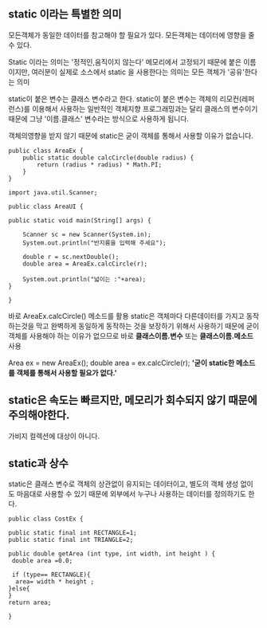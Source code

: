 ## **static 이라는 특별한 의미**

모든객체가 동일한 데이터를 참고해야 할 필요가 있다.
모든객체는 데이터에 영향을 줄 수 있다.

Static 이라는 의미는 '정적인,움직이지 않는다'
메모리에서 고정되기 때문에 붙은 이름이지만, 여러분이 실제로 소스에서 static 을 사용한다는 의미는 모든 객체가 '공유'한다는 의미

static이 붙은 변수는 클래스 변수라고 한다.
static이 붙은 변수는 객체의 리모컨(레퍼런스)를 이용해서 사용하는 일반적인 객체지향 프로그래밍과는 달리 클래스의 변수이기때문에 그냥 '이름.클래스' 변수라는 방식으로 사용하게 됩니다.

객체의영향을 받지 않기 때문에 static은 굳이 객체를 통해서 사용할 이유가 없습니다.

    public class AreaEx {
    	public static double calcCircle(double radius) {
    		return (radius * radius) * Math.PI;
    	}
    }

    import java.util.Scanner;
    
    public class AreaUI {
	
	public static void main(String[] args) {
		
		Scanner sc = new Scanner(System.in);
		System.out.println("반지름을 입력해 주세요");
		
		double r = sc.nextDouble();
		double area = AreaEx.calcCircle(r);
		
		System.out.println("넓이는 :"+area);
	}

    }

바로 AreaEx.calcCircle() 메소드를 활용
static은 객체마다 다른데이터를 가지고 동작하는것을 막고 완벽하게 동일하게 동작하는 것을 보장하기 위해서 사용하기 때문에 굳이 객체를 사용해야 하는 이유가 없으므로 바로 **클래스이름.변수** 또는 **클래스이름.메소드** 사용

Area ex = new AreaEx();
double area = ex.calcCircle(r);
**'굳이 static한 메소드를 객체를 통해서 사용할 필요가 없다.'**

## static은 속도는 빠르지만, 메모리가 회수되지 않기 때문에 주의해야한다.
가비지 컬렉션에 대상이 아니다.



## static과 상수
static은 클래스 변수로 객체의 상관없이 유지되는 데이터이고, 별도의 객체 생성 없이도 마음대로 사용할 수 있기 때문에 외부에서 누구나 사용하는 데이터를 정의하기도 한다.

    public class CostEx {
    
    public static final int RECTANGLE=1;
    public static final int TRIANGLE=2;
    
    public double getArea (int type, int width, int height ) {
     double area =0.0;
     
     if (type== RECTANGLE){
      area= width * height ;
    }else{
    }
    return area;
    
    }

